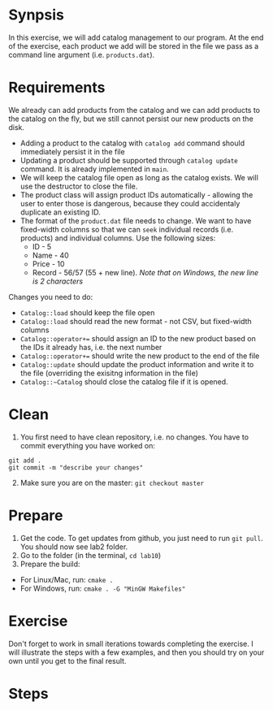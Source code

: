 # Synpsis
In this exercise, we will add catalog management to our program. At the end of the exercise, each product we add will be stored in the file we pass as a command line argument (i.e. `products.dat`).

# Requirements
We already can add products from the catalog and we can add products to the catalog on the fly, but we still cannot persist our new products on the disk.

* Adding a product to the catalog with `catalog add` command should immediately persist it in the file
* Updating a product should be supported through `catalog update` command. It is already implemented in `main`.
* We will keep the catalog file open as long as the catalog exists. We will use the destructor to close the file.
* The product class will assign product IDs automatically - allowing the user to enter those is dangerous, because they could accidentaly duplicate an existing ID.
* The format of the `product.dat` file needs to change. We want to have fixed-width columns so that we can `seek` individual records (i.e. products) and individual columns. Use the following sizes:
  * ID - 5
  * Name - 40
  * Price - 10 
  * Record - 56/57 (55 + new line). _Note that on Windows, the new line is 2 characters_


Changes you need to do:
* `Catalog::load` should keep the file open
* `Catalog::load` should read the new format - not CSV, but fixed-width columns
* `Catalog::operator+=` should assign an ID to the new product based on the IDs it already has, i.e. the next number
* `Catalog::operator+=` should write the new product to the end of the file
* `Catalog::update` should update the product information and write it to the file (overriding the exisitng information in the file)
* `Catalog::~Catalog` should close the catalog file if it is opened.

# Clean
1. You first need to have clean repository, i.e. no changes. You have to commit everything you have worked on:
```
git add .
git commit -m "describe your changes"
```

2. Make sure you are on the master: `git checkout master`

# Prepare
1. Get the code. To get updates from github, you just need to run `git pull`. You should now see lab2 folder. 
2. Go to the folder (in the terminal, `cd lab10`)
3. Prepare the build:
  * For Linux/Mac, run: `cmake .`
  * For Windows, run: `cmake . -G "MinGW Makefiles"`

# Exercise

Don't forget to work in small iterations towards completing the exercise. I will illustrate the steps with a few examples, and then you should try on your own until you get to the final result.

# Steps
